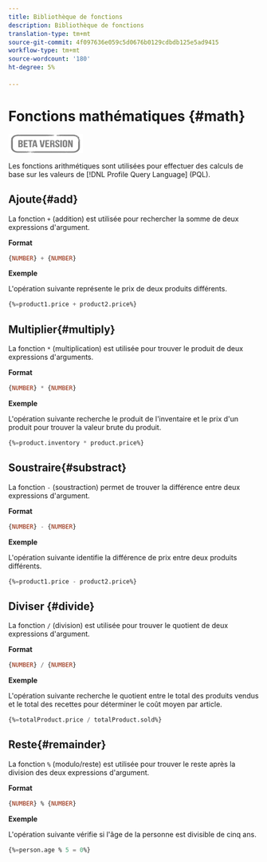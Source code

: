 ```yaml
---
title: Bibliothèque de fonctions
description: Bibliothèque de fonctions
translation-type: tm+mt
source-git-commit: 4f097636e059c5d0676b0129cdbdb125e5ad9415
workflow-type: tm+mt
source-wordcount: '180'
ht-degree: 5%

---
```


# Fonctions mathématiques {#math}

![](../../assets/do-not-localize/badge.png)

Les fonctions arithmétiques sont utilisées pour effectuer des calculs de base sur les valeurs de [!DNL Profile Query Language] (PQL).

## Ajoute{#add}

La fonction `+` (addition) est utilisée pour rechercher la somme de deux expressions d&#39;argument.

**Format**

```sql
{NUMBER} + {NUMBER}
```

**Exemple**

L&#39;opération suivante représente le prix de deux produits différents.

```sql
{%=product1.price + product2.price%}
```

## Multiplier{#multiply}

La fonction `*` (multiplication) est utilisée pour trouver le produit de deux expressions d&#39;arguments.

**Format**

```sql
{NUMBER} * {NUMBER}
```

**Exemple**

L&#39;opération suivante recherche le produit de l&#39;inventaire et le prix d&#39;un produit pour trouver la valeur brute du produit.

```sql
{%=product.inventory * product.price%}
```

## Soustraire{#substract}

La fonction `-` (soustraction) permet de trouver la différence entre deux expressions d&#39;argument.

**Format**

```sql
{NUMBER} - {NUMBER}
```

**Exemple**

L&#39;opération suivante identifie la différence de prix entre deux produits différents.

```sql
{%=product1.price - product2.price%}
```

## Diviser {#divide}

La fonction `/` (division) est utilisée pour trouver le quotient de deux expressions d&#39;argument.

**Format**

```sql
{NUMBER} / {NUMBER}
```

**Exemple**

L&#39;opération suivante recherche le quotient entre le total des produits vendus et le total des recettes pour déterminer le coût moyen par article.

```sql
{%=totalProduct.price / totalProduct.sold%}
```

## Reste{#remainder}

La fonction `%` (modulo/reste) est utilisée pour trouver le reste après la division des deux expressions d&#39;argument.

**Format**

```sql
{NUMBER} % {NUMBER}
```

**Exemple**

L&#39;opération suivante vérifie si l&#39;âge de la personne est divisible de cinq ans.

```sql
{%=person.age % 5 = 0%}
```
